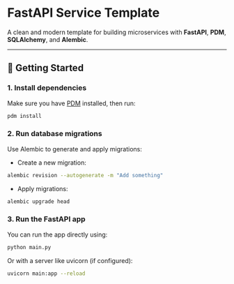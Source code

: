 # FastAPI Service Template

A clean and modern template for building microservices with **FastAPI**, **PDM**, **SQLAlchemy**, and **Alembic**.

---

## 🚀 Getting Started

### 1. Install dependencies

Make sure you have [PDM](https://pdm.fming.dev/latest/) installed, then run:

```bash
pdm install
```

### 2. Run database migrations
Use Alembic to generate and apply migrations:

* Create a new migration:

```bash
alembic revision --autogenerate -m "Add something"
```

* Apply migrations:

```bash
alembic upgrade head
```

### 3. Run the FastAPI app
You can run the app directly using:

```bash
python main.py
```

Or with a server like uvicorn (if configured):

```bash
uvicorn main:app --reload
```
